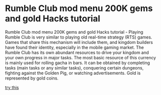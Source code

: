 # Rumble Club mod menu 200K gems and gold Hacks tutorial

Rumble Club mod menu 200K gems and gold Hacks tutorial - Playing Rumble Club is very similar to playing old real-time strategy (RTS) games. Games that share this mechanism will include them, and kingdom builders have found their identity, especially in the mobile gaming market. The Rumble Club has its own abundant resources to drive your kingdom and your own progress in major tasks. The most basic resource of this currency is mainly used for rolling gacha in bars. It can be obtained by completing tasks (main tasks or any similar tasks), conquering certain dungeons, fighting against the Golden Pig, or watching advertisements. Gold is represented by gold coins.

[try this](https://fureway.top/rumble-club/)
